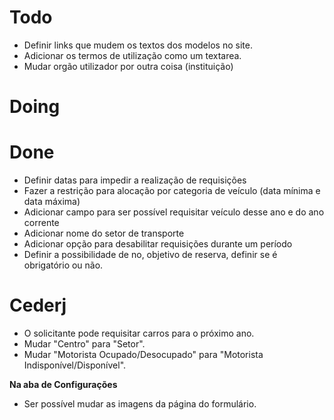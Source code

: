 # Todo

- Definir links que mudem os textos dos modelos no site.
- Adicionar os termos de utilização como um textarea.
- Mudar orgão utilizador por outra coisa (instituição)


# Doing


# Done
- Definir datas para impedir a realização de requisições
- Fazer a restrição para alocação por categoria de veículo (data mínima e data máxima)
- Adicionar campo para ser possível requisitar veículo desse ano e do ano corrente
- Adicionar nome do setor de transporte
- Adicionar opção para desabilitar requisições durante um período
- Definir a possibilidade de no, objetivo de reserva, definir se é obrigatório ou não.



# Cederj

- O solicitante pode requisitar carros para o próximo ano.
- Mudar "Centro" para "Setor".
- Mudar "Motorista Ocupado/Desocupado" para "Motorista Indisponível/Disponível".

**Na aba de Configurações**
- Ser possível mudar as imagens da página do formulário.

